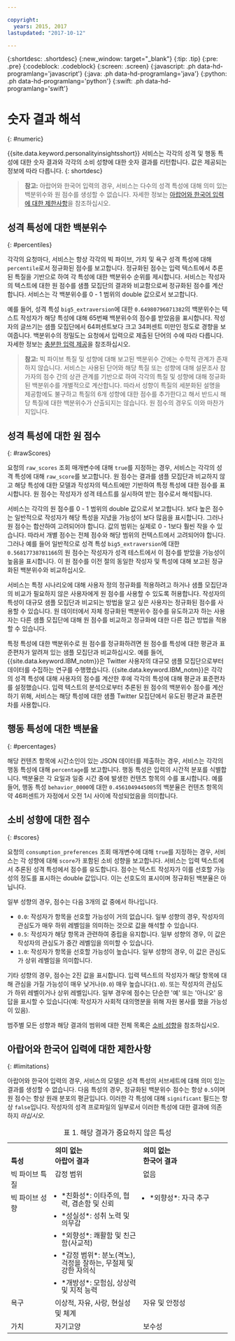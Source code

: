 ```yaml
---

copyright:
  years: 2015, 2017
lastupdated: "2017-10-12"

---
```


{:shortdesc: .shortdesc}
{:new_window: target="_blank"}
{:tip: .tip}
{:pre: .pre}
{:codeblock: .codeblock}
{:screen: .screen}
{:javascript: .ph data-hd-programlang='javascript'}
{:java: .ph data-hd-programlang='java'}
{:python: .ph data-hd-programlang='python'}
{:swift: .ph data-hd-programlang='swift'}

# 숫자 결과 해석
{: #numeric}

{{site.data.keyword.personalityinsightsshort}} 서비스는 각각의 성격 및 행동 특성에 대한
숫자 결과와 각각의 소비 성향에 대한 숫자 결과를 리턴합니다. 값은 제공되는 정보에 따라 다릅니다.
{: shortdesc}

> **참고:** 아랍어와 한국어 입력의 경우, 서비스는 다수의 성격 특성에 대해 의미 있는 백분위수와
원 점수를 생성할 수 없습니다. 자세한 정보는 [아랍어와 한국어 입력에 대한 제한사항](#limitations)을 참조하십시오. 

## 성격 특성에 대한 백분위수
{: #percentiles}

각각의 요청마다, 서비스는 항상 각각의 빅 파이브, 가치 및 욕구 성격 특성에 대해 `percentile`로서
정규화된 점수를 보고합니다. 정규화된 점수는 입력 텍스트에서 추론된 특질을 기반으로 하여 각 특성에 대한 백분위수 순위를 제시합니다. 
서비스는 작성자의 텍스트에 대한 원 점수를 샘플 모집단의 결과와 비교함으로써 정규화된 점수를 계산합니다. 
서비스는 각 백분위수를 0 - 1 범위의 double 값으로서 보고합니다. 

예를 들어, 성격 특성 `big5_extraversion`에 대한 `0.64980796071382`의
백분위수는 텍스트 작성자가 해당 특성에 대해 65번째 백분위수의 점수를 받았음을 표시합니다. 
작성자의 글쓰기는 샘플 모집단에서 64퍼센트보다 크고 34퍼센트 미만인 정도로 경향을 보여줍니다. 
백분위수의 정밀도는 요청에서 입력으로 제출된 단어의 수에 따라 다릅니다. 자세한 정보는
[충분한 입력 제공](/docs/services/personality-insights/input.html#sufficient)을 참조하십시오. 

> **참고:** 빅 파이브 특질 및 성향에 대해 보고된 백분위수 간에는 수학적 관계가 존재하지 않습니다. 
서비스는 사용된 단어와 해당 특질 또는 성향에 대해 설문조사 참가자의 점수 간의 상관 관계를
기반으로 하여 각각의 특질 및 성향에 대해 정규화된 백분위수를 개별적으로 계산합니다. 
따라서 성향이 특질의 세분화된 설명을 제공함에도 불구하고 특질의 6개 성향에 대한 점수를 추가한다고 해서
반드시 해당 특질에 대한 백분위수가 산출되지는 않습니다. 원 점수의 경우도 이와 마찬가지입니다. 

## 성격 특성에 대한 원 점수
{: #rawScores}

요청의 `raw_scores` 조회 매개변수에 대해 `true`를 지정하는 경우,
서비스는 각각의 성격 특성에 대해 `raw_score`를 보고합니다. 
원 점수는 결과를 샘플 모집단과 비교하지 않고 해당 특성에 대한 모델과 작성자의 텍스트에만 기반하여 특정 특성에 대한 점수를 표시합니다. 
원 점수는 작성자가 성격 테스트를 실시하여 받는 점수로서 해석됩니다. 

서비스는 각각의 원 점수를 0 - 1 범위의 double 값으로서 보고합니다.
보다 높은 점수는 일반적으로 작성자가 해당 특성을 지녔을 가능성이 보다 많음을 표시합니다. 
그러나 원 점수는 합산하여 고려되어야 합니다. 값의 범위는 실제로 0 - 1보다 훨씬 작을 수 있습니다.
따라서 개별 점수는 전체 점수와 해당 범위의 컨텍스트에서 고려되어야 합니다. 
그러나 예를 들어 일반적으로 성격 특성 `big5_extraversion`에 대한
`0.56817738781166`의 원 점수는 작성자가 성격 테스트에서 이 점수를 받았을 가능성이 높음을 표시합니다. 
이 원 점수를 이전 절의 동일한 작성자 및 특성에 대해 보고된 정규화된 백분위수와 비교하십시오. 

서비스는 특정 시나리오에 대해 사용자 정의 정규화를 적용하려고 하거나 샘플 모집단과의 비교가 필요하지 않은 사용자에게 원 점수를
사용할 수 있도록 허용합니다. 작성자의 특성이 대규모 샘플 모집단과 비교되는 방법을 알고 싶은 사용자는 정규화된 점수를 사용할 수 있습니다. 
원 데이터에서 자체 정규화된 백분위수 점수를 유도하고자 하는 사용자는
다른 샘플 모집단에 대해 원 점수를 비교하고 정규화에 대한 다른 접근 방법을 적용할 수 있습니다. 

특정 특성에 대한 백분위수로 원 점수를 정규화하려면 원 점수를 특성에 대한 평균과 표준편차가 알려져 있는 샘플 모집단과 비교하십시오. 
예를 들어, {{site.data.keyword.IBM_notm}}은 Twitter 사용자의 대규모 샘플 모집단으로부터 데이터를 수집하는 연구를 수행했습니다. 
{{site.data.keyword.IBM_notm}}은 각각의 성격 특성에 대해 사용자의 점수를 계산한 후에 각각의 특성에 대해 평균과 표준편차를 설정했습니다. 
입력 텍스트의 분석으로부터 추론된 원 점수의 백분위수 점수를 계산하기 위해,
서비스는 해당 특성에 대한 샘플 Twitter 모집단에서 유도된 평균과 표준편차를 사용합니다. 

## 행동 특성에 대한 백분율
{: #percentages}

해당 컨텐츠 항목에 시간소인이 있는 JSON 데이터를 제출하는 경우, 서비스는 각각의 행동 특성에 대해 `percentage`를 보고합니다. 
행동 특성은 입력의 시간적 분포를 식별합니다. 백분율은 각 요일과 일중 시간 중에 발생한 컨텐츠 항목의 수를 표시합니다. 
예를 들어, 행동 특성 `behavior_0000`에 대한 `0.4561049445005`의
백분율은 컨텐츠 항목의 약 46퍼센트가 자정에서 오전 1시 사이에 작성되었음을 의미합니다. 

## 소비 성향에 대한 점수
{: #scores}

요청의 `consumption_preferences` 조회 매개변수에 대해 `true`를
지정하는 경우, 서비스는 각 성향에 대해 `score`가 포함된 소비 성향을 보고합니다. 
서비스는 입력 텍스트에서 추론된 성격 특성에서 점수를 유도합니다. 점수는 텍스트 작성자가 이를 선호할 가능성의 정도를 표시하는 double 값입니다. 
이는 선호도의 표시이며 정규화된 백분율은 아닙니다. 

일부 성향의 경우, 점수는 다음 3개의 값 중에서 하나입니다. 

-   `0.0`: 작성자가 항목을 선호할 가능성이 거의 없습니다. 
일부 성향의 경우, 작성자의 관심도가 매우 하위 레벨임을 의미하는 것으로 값을 해석할 수 있습니다. 
-   `0.5`: 작성자가 해당 항목과 관련하여 중립을 유지합니다. 
일부 성향의 경우, 이 값은 작성자의 관심도가 중간 레벨임을 의미할 수 있습니다. 
-   `1.0`: 작성자가 항목을 선호할 가능성이 높습니다. 일부 성향의 경우, 이 값은 관심도가 상위 레벨임을 의미합니다. 

기타 성향의 경우, 점수는 2진 값을 표시합니다. 입력 텍스트의 작성자가 해당 항목에 대해 관심을 가질 가능성이
매우 낮거나(`0.0`) 매우 높습니다(`1.0`). 또는 작성자의 관심도가 하위 레벨이거나 상위 레벨입니다. 
일부 경우에 점수는 단순한 '예' 또는 '아니오' 응답을 표시할 수 있습니다(예: 작성자가 사회적 대의명분을 위해 자원 봉사를 했을 가능성이 있음). 

범주별 모든 성향과 해당 결과의 범위에 대한 전체 목록은
[소비 성향](/docs/services/personality-insights/preferences.html)을 참조하십시오. 

## 아랍어와 한국어 입력에 대한 제한사항
{: #limitations}

아랍어와 한국어 입력의 경우, 서비스의 모델은 성격 특성의 서브세트에 대해 의미 있는 결과를 생성할 수 없습니다. 
다음 특성의 경우, 정규화된 백분위수 점수는 항상 `0.5`이며 원 점수는 항상 원래 분포의 평균입니다. 
이러한 각 특성에 대해 `significant` 필드는 항상 `false`입니다. 
작성자의 성격 프로파일의 일부로서 이러한 특성에 대한 결과에 의존하지 *마십시오*. 

<table>
  <caption>표 1. 해당 결과가 중요하지 않은 특성</caption>
  <tr>
    <th style="text-align:left; vertical-align:bottom">
      특성
    </th>
    <th style="text-align:left; vertical-align:bottom; width:40%">
      의미 없는 <br/>아랍어 결과
    </th>
    <th style="text-align:left; vertical-align:bottom; width:40%">
      의미 없는 <br/>한국어 결과
    </th>
  </tr>
  <tr>
    <td style="text-align:left; vertical-align:top">
      빅 파이브 특질
    </td>
    <td style="text-align:left; vertical-align:top">
      감정 범위
    </td>
    <td style="text-align:left; vertical-align:top">
없음
</td>
  </tr>
  <tr>
    <td style="text-align:left; vertical-align:top">
      빅 파이브 성향
    </td>
    <td style="text-align:left; vertical-align:top">
      <ul style="margin:0px 0px 0px 15px; padding:0px">
        <li style="margin:0px; line-height:110%; padding:0px">
          *친화성*: 이타주의, 협력, 겸손함 및 신뢰
        </li>
        <li style="margin:10px 0px 0px 0px; line-height:110%; padding:0px">
          *성실성*: 성취 노력 및 의무감
        </li>
        <li style="margin:10px 0px 0px 0px; line-height:110%; padding:0px">
          *외향성*: 쾌활함 및 친근함(사교적)
        </li>
        <li style="margin:10px 0px 0px 0px; line-height:110%; padding:0px">
          *감정 범위*: 분노(격노), 걱정을 잘하는, 무절제 및 강한 자의식
        </li>
        <li style="margin:10px 0px 0px 0px; line-height:110%; padding:0px">
          *개방성*: 모험심, 상상력 및 지적 능력
        </li>
      </ul>
    </td>
    <td style="text-align:left; vertical-align:top">
      <ul style="margin:0px 0px 0px 15px; padding:0px">
        <li style="margin:0px; padding:0px">
          *외향성*: 자극 추구
        </li>
      </ul>
    </td>
  </tr>
  <tr>
    <td style="text-align:left; vertical-align:top">
      욕구
    </td>
    <td style="text-align:left; vertical-align:top">
      이상적, 자유, 사랑, 현실성 및 체계
    </td>
    <td style="text-align:left; vertical-align:top">
      자유 및 안정성
    </td>
  </tr>
  </tr>
    <td style="text-align:left; vertical-align:top">
      가치
    </td>
    <td style="text-align:left; vertical-align:top">
      자기고양
    </td>
    <td style="text-align:left; vertical-align:top">
      보수성
    </td>
  </tr>
</table>
